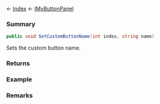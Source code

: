 ← [Index](Api-Index) ← [IMyButtonPanel](SpaceEngineers.Game.ModAPI.Ingame.IMyButtonPanel)

### Summary

```csharp
public void SetCustomButtonName(int index, string name)
```

Sets the custom button name.

### Returns

### Example

### Remarks

